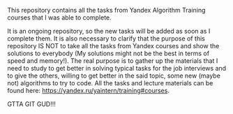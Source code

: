 This repository contains all the tasks from Yandex Algorithm Training courses that I was able to complete.

It is an ongoing repository, so the new tasks will be added as soon as I complete them.
It is also necessary to clarify that the purpose of this repository IS NOT to take all the tasks from Yandex courses and show the solutions to everybody (My solutions might not be the best in terms of speed and memory!). The real purpose is to gather up the materials that I need to study to get better in solving typical tasks for the job interviews and to give the others, willing to get better in the said topic, some new (maybe not) algorithms to try to code. All the tasks and lecture materials can be found here: https://yandex.ru/yaintern/training#courses.

GTTA GIT GUD!!!
